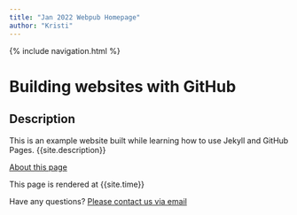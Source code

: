 ```yaml
---
title: "Jan 2022 Webpub Homepage"
author: "Kristi"
---
```


{% include navigation.html %}

# Building websites with GitHub

## Description
This is an example website built while learning how to use Jekyll and GitHub Pages.
{{site.description}}

[About this page](about)

This page is rendered at {{site.time}}

Have any questions? [Please contact us via email](mailto:{{site.email}})
